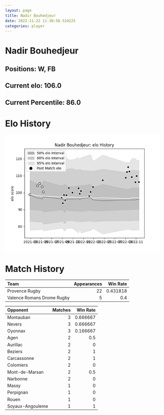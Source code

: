 ```yaml
---  
layout: page  
title: Nadir Bouhedjeur  
date: 2022-11-22 11:30:58.524225  
categories: player  
---
```

# Nadir Bouhedjeur

## Positions: W, FB

## Current elo: 106.0

## Current Percentile: 86.0

# Elo History


![elo history](history_NadirBouhedjeur.png)
# Match History


| Team                       |   Appearances |   Win Rate |
|:---------------------------|--------------:|-----------:|
| Provence Rugby             |            22 |   0.431818 |
| Valence Romans Drome Rugby |             5 |   0.4      |

| Opponent         |   Matches |   Win Rate |
|:-----------------|----------:|-----------:|
| Montauban        |         3 |   0.666667 |
| Nevers           |         3 |   0.666667 |
| Oyonnax          |         3 |   0.166667 |
| Agen             |         2 |   0.5      |
| Aurillac         |         2 |   0        |
| Beziers          |         2 |   1        |
| Carcassonne      |         2 |   1        |
| Colomiers        |         2 |   0        |
| Mont-de-Marsan   |         2 |   0.5      |
| Narbonne         |         2 |   0        |
| Massy            |         1 |   0        |
| Perpignan        |         1 |   0        |
| Rouen            |         1 |   0        |
| Soyaux-Angouleme |         1 |   1        |